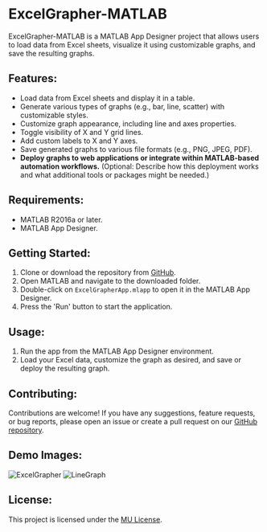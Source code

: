 # ExcelGrapher-MATLAB

ExcelGrapher-MATLAB is a MATLAB App Designer project that allows users to load data from Excel sheets, visualize it using customizable graphs, and save the resulting graphs.

## Features:
- Load data from Excel sheets and display it in a table.
- Generate various types of graphs (e.g., bar, line, scatter) with customizable styles.
- Customize graph appearance, including line and axes properties.
- Toggle visibility of X and Y grid lines.
- Add custom labels to X and Y axes.
- Save generated graphs to various file formats (e.g., PNG, JPEG, PDF).
- **Deploy graphs to web applications or integrate within MATLAB-based automation workflows.** (Optional: Describe how this deployment works and what additional tools or packages might be needed.)

## Requirements:
- MATLAB R2016a or later.
- MATLAB App Designer.

## Getting Started:
1. Clone or download the repository from [GitHub](https://github.com/MoSalem149/ExcelGrapher-MATLAB).
2. Open MATLAB and navigate to the downloaded folder.
3. Double-click on `ExcelGrapherApp.mlapp` to open it in the MATLAB App Designer.
4. Press the 'Run' button to start the application.

## Usage:
1. Run the app from the MATLAB App Designer environment.
2. Load your Excel data, customize the graph as desired, and save or deploy the resulting graph.

## Contributing:
Contributions are welcome! If you have any suggestions, feature requests, or bug reports, please open an issue or create a pull request on our [GitHub repository](https://github.com/MoSalem149/ExcelGrapher-MATLAB).

## Demo Images:
![ExcelGrapher](https://github.com/MoSalem149/ExcelGrapher-MATLAB/assets/108944781/fbc0a3d1-84bd-4f31-9f0d-8e7f27406697)
![LineGraph](https://github.com/MoSalem149/ExcelGrapher-MATLAB/assets/108944781/88af05c3-4fca-46ab-b168-cd1ddf2af37f)

## License:
This project is licensed under the [MU License](LICENSE).
